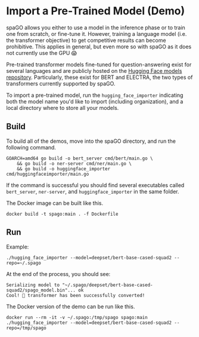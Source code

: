 # Import a Pre-Trained Model (Demo)

spaGO allows you either to use a model in the inference phase or to train one from scratch, or fine-tune it.
However, training a language model (i.e. the transformer objective) to get competitive results can become prohibitive.
This applies in general, but even more so with spaGO as it does not currently use the GPU :scream:

Pre-trained transformer models fine-tuned for question-answering exist for several languages and are publicly hosted on the [Hugging Face models repository](https://huggingface.co/models). Particularly, these exist for BERT and ELECTRA, the two types of transformers currently supported by spaGO.

To import a pre-trained model, run the `hugging_face_importer` indicating both the model name you'd like to import (including organization), and a local directory where to store all your models.

## Build

To build all of the demos, move into the spaGO directory, and run the following command.

```console
GOARCH=amd64 go build -o bert_server cmd/bert/main.go \
    && go build -o ner-server cmd/ner/main.go \
    && go build -o huggingface_importer cmd/huggingfaceimporter/main.go 
```

If the command is successful you should find several executables called `bert_server`, `ner-server`, and `huggingface_importer` in the same folder.

The Docker image can be built like this.

```console
docker build -t spago:main . -f Dockerfile
```

## Run

Example: 

```console
./hugging_face_importer --model=deepset/bert-base-cased-squad2 --repo=~/.spago 
```

At the end of the process, you should see:

```console
Serializing model to "~/.spago/deepset/bert-base-cased-squad2/spago_model.bin"... ok
Cool! 🤗 transformer has been successfully converted!
```

The Docker version of the demo can be run like this.

```console
docker run --rm -it -v ~/.spago:/tmp/spago spago:main ./hugging_face_importer --model=deepset/bert-base-cased-squad2 --repo=/tmp/spago
```
